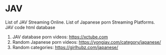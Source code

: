 # JAV
List of JAV Streaming Online.
List of Japanese porn Streaming Platforms.
JAV code html database

1. JAV database porn videos: https://xctube.com
2. Random Japanese porn videos: https://yongjav.com/category/japanese/
3. Random categories: https://girlhubz.com/japanese/
